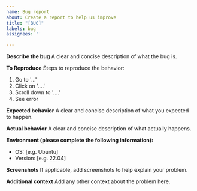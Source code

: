 ```yaml
---
name: Bug report
about: Create a report to help us improve
title: "[BUG]"
labels: bug
assignees: ''

---
```


**Describe the bug**
A clear and concise description of what the bug is.

**To Reproduce**
Steps to reproduce the behavior:
1. Go to '...'
2. Click on '....'
3. Scroll down to '....'
4. See error

**Expected behavior**
A clear and concise description of what you expected to happen.

**Actual behavior**
A clear and concise description of what actually happens.

**Environment (please complete the following information):**
 - OS: [e.g. Ubuntu]
 - Version: [e.g. 22.04]

**Screenshots**
If applicable, add screenshots to help explain your problem.

**Additional context**
Add any other context about the problem here.